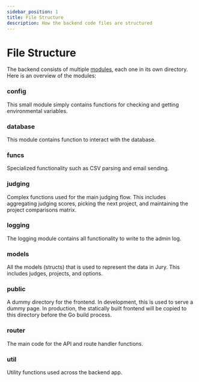 ```yaml
---
sidebar_position: 1
title: File Structure
description: How the backend code files are structured
---
```


# File Structure

The backend consists of multiple [modules](https://go.dev/blog/using-go-modules), each one in its own directory. Here is an overview of the modules:

### config

This small module simply contains functions for checking and getting environmental variables.

### database

This module contains function to interact with the database.

### funcs

Specialized functionality such as CSV parsing and email sending.

### judging

Complex functions used for the main judging flow. This includes aggregating judging scores, picking the next project, and maintaining the project comparisons matrix.

### logging

The logging module contains all functionality to write to the admin log.

### models

All the models (structs) that is used to represent the data in Jury. This includes judges, projects, and options.

### public

A dummy directory for the frontend. In development, this is used to serve a dummy page. In production, the statically built frontend will be copied to this directory before the Go build process.

### router

The main code for the API and route handler functions.

### util

Utility functions used across the backend app.
